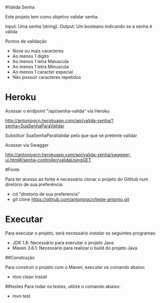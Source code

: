 #Valida Senha

Este projeto tem como objetivo validar senha

Input: Uma senha (string).
Output: Um booleano indicando se a senha é válida

Pontos de validação

- Nove ou mais caracteres
- Ao menos 1 digito
- Ao menos 1 letra Maiuscula
- Ao menos 1 letra Minuscula
- Ao menos 1 caracter especial
- Não possuir caracteres repetidos 

# Heroku

Acessar o endpoint "/api/senha-valida" via Heroku

http://antoniogcn.herokuapp.com/api/valida-senha/?senha=SuaSenhaParaValidar

Substituir SuaSenhaParaValidar pela que que se pretente validar 

Acessar via Swagger 

http://antoniogcn.herokuapp.com/api/valida-senha/swagger-ui.html#/senha-controller/validaUsingGET

#Fonte

Para ter acesso ao fonte é necessário clonar o projeto do GitHub num diretório de sua preferência:

- cd "diretorio de sua preferencia"
- git clone https://github.com/antoniogcn/teste-antonio.git

# Executar
Para executar o projeto, será necessário instalar os seguintes programas:

- JDK 1.8: Necessário para executar o projeto Java
- Maven 3.6.1: Necessário para realizar o build do projeto Java


##Construção

Para construir o projeto com o Maven, executar os comando abaixo:

- mvn clean install

##testes
Para rodar os testes, utilize o comando abaixo:

- mvn test